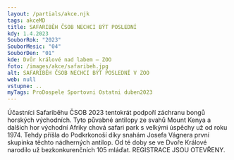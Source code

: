 ```yaml
---
layout: /partials/akce.njk
tags: akceMD
title: SAFARIBĚH ČSOB NECHCI BÝT POSLEDNÍ
kdy: 1.4.2023
SouborRok: "2023"
SouborMesic: "04"
SouborDen: "01"
kde: Dvůr králové nad labem – ZOO
foto: /images/akce/safaribeh.jpg
alt: SAFARIBĚH ČSOB NECHCI BÝT POSLEDNÍ V ZOO
web: null
vstupne: ..
myTags: ProDospele Sportovni Ostatni duben2023
---
```


Účastníci Safariběhu ČSOB 2023 tentokrát podpoří záchranu bongů horských východních. Tyto půvabné antilopy ze svahů Mount Kenya a dalších hor východní Afriky chová safari park s velkými úspěchy už od roku 1974. Tehdy příšla do Podkrkonoší díky snahám Josefa Vágnera první skupinka těchto nádherných antilop. Od té doby se ve Dvoře Králové narodilo už bezkonkurenčních 105 mláďat. REGISTRACE JSOU OTEVŘENY.